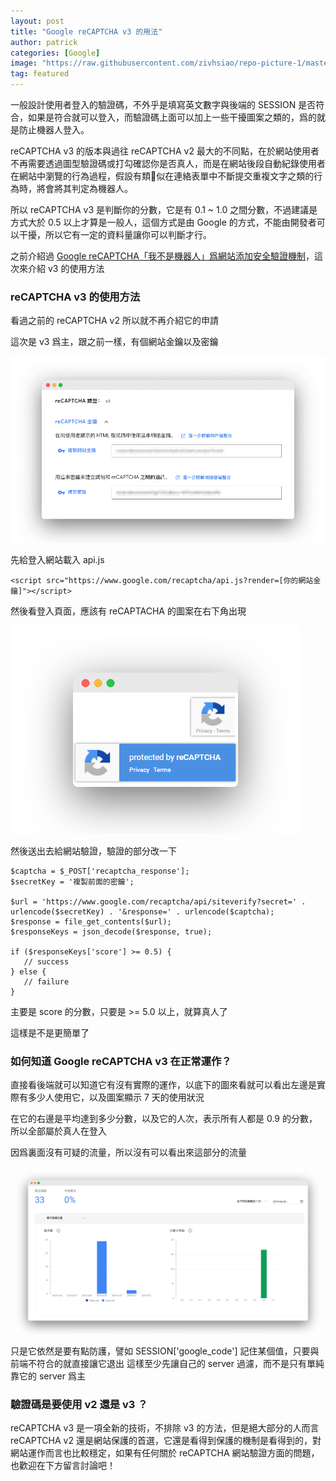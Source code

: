 ```yaml
---
layout: post
title: "Google reCAPTCHA v3 的用法"
author: patrick
categories: [Google]
image: "https://raw.githubusercontent.com/zivhsiao/repo-picture-1/master/images/google_v3/reCAPTCHA_v3_1.png"  
tag: featured
---
```


一般設計使用者登入的驗證碼，不外乎是填寫英文數字與後端的 SESSION 是否符合，如果是符合就可以登入，而驗證碼上面可以加上一些干擾圖案之類的，爲的就是防止機器人登入。

reCAPTCHA v3 的版本與過往 reCAPTCHA v2 最大的不同點，在於網站使用者不再需要透過圖型驗證碼或打勾確認你是否真人，而是在網站後段自動紀錄使用者在網站中瀏覽的行為過程，假設有類似在連絡表單中不斷提交重複文字之類的行為時，將會將其判定為機器人。

所以 reCAPTCHA v3 是判斷你的分數，它是有 0.1 ~ 1.0 之間分數，不過建議是方式大於 0.5 以上才算是一般人，這個方式是由 Google 的方式，不能由開發者可以干擾，所以它有一定的資料量讓你可以判斷才行。

之前介紹過 [Google reCAPTCHA「我不是機器人」爲網站添加安全驗證機制](https://www.prgpress.com/Google-reCAPTCHA-wo-bu-shi-ji-qi-ren-wei-wang-zhan-tian-jia-an-quan-yan-zheng-ji-zhi/)，這次來介紹 v3 的使用方法 

### reCAPTCHA v3 的使用方法

看過之前的 reCAPTCHA v2 所以就不再介紹它的申請

這次是 v3 爲主，跟之前一樣，有個網站金鑰以及密鑰

![reCAPTCHA v3](https://raw.githubusercontent.com/zivhsiao/repo-picture-1/master/images/google_v3/google_v3_validate.png)

先給登入網站載入 api.js

```
<script src="https://www.google.com/recaptcha/api.js?render=[你的網站金鑰]"></script>
```

然後看登入頁面，應該有 reCAPTACHA 的圖案在右下角出現

 ![reCAPTCHA v3](https://raw.githubusercontent.com/zivhsiao/repo-picture-1/master/images/google_v3/reCAPTCHA_v3.png)
 
然後送出去給網站驗證，驗證的部分改一下

```
$captcha = $_POST['recaptcha_response'];
$secretKey = '複製前面的密鑰';

$url = 'https://www.google.com/recaptcha/api/siteverify?secret=' . urlencode($secretKey) . '&response=' . urlencode($captcha);
$response = file_get_contents($url);
$responseKeys = json_decode($response, true);

if ($responseKeys['score'] >= 0.5) {
   // success
} else {
   // failure
}
```

主要是 score 的分數，只要是 >= 5.0 以上，就算真人了

這樣是不是更簡單了

### 如何知道 Google reCAPTCHA v3 在正常運作？

直接看後端就可以知道它有沒有實際的運作，以底下的圖來看就可以看出左邊是實際有多少人使用它，以及圖案顯示 7 天的使用狀況

在它的右邊是平均達到多少分數，以及它的人次，表示所有人都是 0.9 的分數，所以全部屬於真人在登入

因爲裏面沒有可疑的流量，所以沒有可以看出來這部分的流量

![google_recaptcha_v3](https://raw.githubusercontent.com/zivhsiao/repo-picture-1/master/images/google_v3/google_recaptcha_v3.png)

只是它依然是要有點防護，譬如 SESSION['google_code'] 記住某個值，只要與前端不符合的就直接讓它退出
這樣至少先讓自己的 server 過濾，而不是只有單純靠它的 server 爲主

### 驗證碼是要使用 v2 還是 v3 ？

reCAPTCHA v3 是一項全新的技術，不排除 v3 的方法，但是絕大部分的人而言 reCAPTCHA v2 還是網站保護的首選，它還是看得到保護的機制是看得到的，對網站運作而言也比較穩定，如果有任何關於 reCAPTCHA 網站驗證方面的問題，也歡迎在下方留言討論吧！